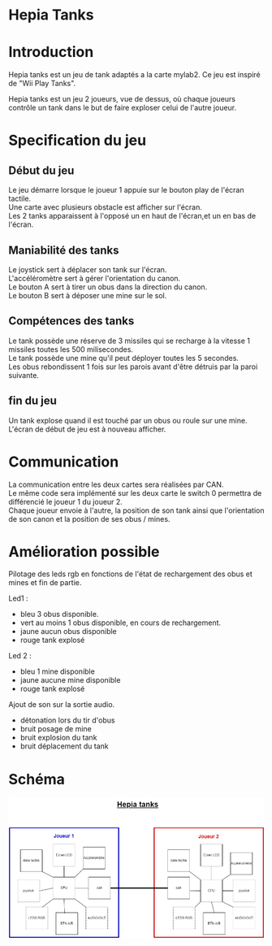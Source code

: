 # Hepia Tanks

# Introduction

Hepia tanks est un jeu de tank adaptés a la carte mylab2. Ce jeu est inspiré de "Wii Play Tanks".  

Hepia tanks est un jeu 2 joueurs, vue de dessus, où chaque joueurs contrôle un tank dans le but de faire exploser celui de l'autre joueur.


# Specification du jeu

## Début du jeu

Le jeu démarre lorsque le joueur 1 appuie sur le bouton play de l'écran tactile.  
Une carte avec plusieurs obstacle est afficher sur l'écran.  
Les 2 tanks apparaissent à l'opposé un en haut de l'écran,et un en bas de l'écran.


## Maniabilité des tanks

Le joystick sert à déplacer son tank sur l'écran.  
L'accéléromètre sert à gérer l'orientation du canon.  
Le bouton A sert à tirer un obus dans la direction du canon.  
Le bouton B sert à déposer une mine sur le sol.

## Compétences des tanks

Le tank possède une réserve de 3 missiles qui se recharge à la vitesse 1 missiles toutes les 500 milisecondes.  
Le tank possède une mine qu'il peut déployer toutes les 5 secondes.  
Les obus rebondissent 1 fois sur les parois avant d'être détruis par la paroi suivante.

## fin du jeu 

Un tank explose quand il est touché par un obus ou roule sur une mine. L'écran de début de jeu est à nouveau afficher.

# Communication 

La communication entre les deux cartes sera réalisées par CAN.  
Le même code sera implémenté sur les deux carte le switch 0 permettra de différencié le joueur 1 du joueur 2.  
Chaque joueur envoie à l'autre, la position de son tank ainsi que l'orientation de son canon et la position de ses obus / mines.

# Amélioration possible 

Pilotage des leds rgb en fonctions de l'état de rechargement des obus et mines et fin de partie.

Led1 : 
* bleu 3 obus disponible.
* vert au moins 1 obus disponible, en cours de rechargement.
* jaune aucun obus disponible
* rouge tank explosé

Led 2 : 
* bleu 1 mine disponible
* jaune aucune mine disponible
* rouge tank explosé

Ajout de son sur la sortie audio.  
* détonation lors du tir d'obus
* bruit posage de mine
* bruit explosion du tank
* bruit déplacement du tank

# Schéma

![](hepia_tanks.jpg)